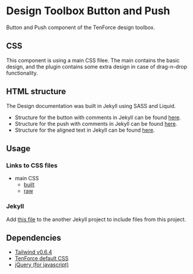 # Design Toolbox Button and Push

Button and Push component of the TenForce design toolbox.

## CSS

This component is using a main CSS filee. The main contains the basic design, and the plugin contains some extra design in case of drag-n-drop functionality.

## HTML structure

The Design documentation was built in Jekyll using SASS and Liquid.

- Structure for the button with comments in Jekyll can be found [here](https://github.com/tenforce/design-toolbox-button-push/blob/master/docs/_includes/components/toolbox-button.html).
- Structure for the push with comments in Jekyll can be found [here](https://github.com/tenforce/design-toolbox-button-push/blob/master/docs/_includes/components/toolbox-push.html).
- Structure for the aligned text in Jekyll can be found [here](https://github.com/tenforce/design-toolbox-button-push/blob/master/docs/_includes/components/toolbox-button-aligned-text.html).


## Usage
### Links to CSS files
- main CSS
  - [built](https://tenforce.github.io/design-toolbox-button-push/sass/toolbox-button.css)
  - [raw](https://github.com/tenforce/design-toolbox-button-push/blob/master/docs/sass/toolbox-button.scss)

### Jekyll
Add [this file](https://github.com/tenforce/design-toolbox-button-push/tree/master/docs/import/include-button-push.html) to the another Jekyll project to include files from this project.

## Dependencies
- [Tailwind v0.6.4](https://tailwindcss.com)
- [TenForce default CSS](https://github.com/tenforce/design-toolbox-default-css)
- [jQuery (for javascript)](https://jquery.com)
